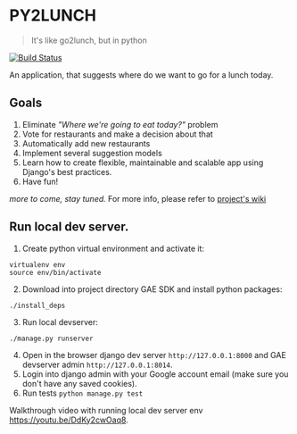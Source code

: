 PY2LUNCH
=========
> It's like go2lunch, but in python

[![Build
Status](https://travis-ci.org/markeyev/test_travis_ci.svg?branch=master)](https://travis-ci.org/markeyev/py2lunch)

An application, that suggests where do we want to go for a lunch today.
## Goals
1. Eliminate _"Where we're going to eat today?"_ problem
2. Vote for restaurants and make a decision about that
3. Automatically add new restaurants
4. Implement several suggestion models
5. Learn how to create flexible, maintainable and scalable app using Django's best practices.
6. Have fun!

_more to come, stay tuned._
For more info, please refer to [project's wiki](https://github.com/markeyev/py2lunch/wiki)

## Run local dev server.

1. Create python virtual environment and activate it:
  ```!bash
  virtualenv env
  source env/bin/activate
  ```
2. Download into project directory GAE SDK and install python packages:
  ```!bash
  ./install_deps
  ```
3. Run local devserver:
  ```!bash
  ./manage.py runserver
  ```
4. Open in the browser django dev server `http://127.0.0.1:8000` and GAE devserver admin `http://127.0.0.1:8014`.
5. Login into django admin with your Google account email (make sure you don't have any saved cookies).
6. Run tests `python manage.py test`

Walkthrough video with running local dev server env https://youtu.be/DdKy2cwOaq8.
